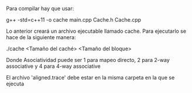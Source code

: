 Para compilar hay que usar:

g++ -std=c++11 -o cache main.cpp Cache.h Cache.cpp

Lo anterior creará un archivo ejecutable llamado cache. Para ejecutarlo se hace de la siguiente manera:

./cache <Asociatividad> <Tamaño del caché> <Tamaño del bloque>

Donde Asociatividad puede ser 1 para mapeo directo, 2 para 2-way associative y 4 para 4-way associative

El archivo 'aligned.trace' debe estar en la misma carpeta en la que se ejecuta
